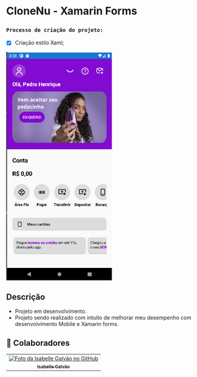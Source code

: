 # CloneNu - Xamarin Forms

### `Processo de criação do projeto:`

- [x] Criação estilo Xaml;

<img src="\CloneNu\CloneNu\HomePage.png" alt="Tela">

## Descrição

- Projeto em desenvolvimento.
- Projeto sendo realizado com intuito de melhorar meu desempenho com desenvolvimento Mobile e Xamarin forms.
  
## 🤝 Colaboradores

<table>
  <tr>
    <td align="center">
      <a href="#">
        <img src="https://avatars.githubusercontent.com/u/102769431?v=4" width="100px;" alt="Foto da Isabelle Galvão no GitHub"/><br>
        <sub>
          <b>Isabelle Galvão</b>
        </sub>
      </a>
    </td>
  </tr>
</table>

